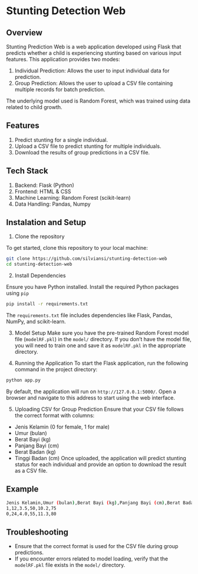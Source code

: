 # Stunting Detection Web
## Overview
Stunting Prediction Web is a web application developed using Flask that predicts whether a child is experiencing stunting based on various input features. This application provides two modes:

1. Individual Prediction: Allows the user to input individual data for prediction.
2. Group Prediction: Allows the user to upload a CSV file containing multiple records for batch prediction.

The underlying model used is Random Forest, which was trained using data related to child growth.

## Features
1. Predict stunting for a single individual.
2. Upload a CSV file to predict stunting for multiple individuals.
3. Download the results of group predictions in a CSV file.

## Tech Stack
1. Backend: Flask (Python)
2. Frontend: HTML & CSS
3. Machine Learning: Random Forest (scikit-learn)
4. Data Handling: Pandas, Numpy

## Instalation and Setup
1. Clone the repository

To get started, clone this repository to your local machine:
```bash
git clone https://github.com/silviansi/stunting-detection-web
cd stunting-detection-web
```
2. Install Dependencies

Ensure you have Python installed. Install the required Python packages using `pip`
```bash
pip install -r requirements.txt
```
The `requirements.txt` file includes dependencies like Flask, Pandas, NumPy, and scikit-learn.

3. Model Setup
Make sure you have the pre-trained Random Forest model file (`modelRF.pkl`) in the `model/` directory. If you don’t have the model file, you will need to train one and save it as `modelRF.pkl` in the appropriate directory.

4. Running the Application
To start the Flask application, run the following command in the project directory:
```bash
python app.py
```
By default, the application will run on `http://127.0.0.1:5000/`. Open a browser and navigate to this address to start using the web interface.

5. Uploading CSV for Group Prediction
Ensure that your CSV file follows the correct format with columns:

- Jenis Kelamin (0 for female, 1 for male)
- Umur (bulan)
- Berat Bayi (kg)
- Panjang Bayi (cm)
- Berat Badan (kg)
- Tinggi Badan (cm)
Once uploaded, the application will predict stunting status for each individual and provide an option to download the result as a CSV file.
## Example
```bash
Jenis Kelamin,Umur (bulan),Berat Bayi (kg),Panjang Bayi (cm),Berat Badan (kg),Tinggi Badan (cm)
1,12,3.5,50,10.2,75
0,24,4.0,55,11.3,80
```
## Troubleshooting
- Ensure that the correct format is used for the CSV file during group predictions.
- If you encounter errors related to model loading, verify that the `modelRF.pkl` file exists in the `model/` directory.
